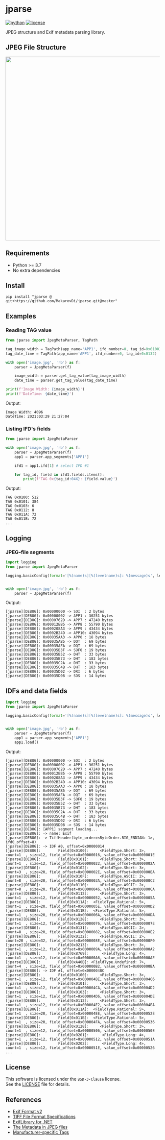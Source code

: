 # jparse

[![python](https://img.shields.io/badge/Python-3.7-blue?logo=python&logoColor=white)](https://docs.python.org/3/whatsnew/3.7.html)
[![license](https://img.shields.io/badge/License-BSD%203--Clause-green)](https://choosealicense.com/licenses/mit/)

JPEG structure and Exif metadata parsing library.

## JPEG File Structure

<img src='docs/jpeg_format.png' width='600'>

## Requirements

* Python >= 3.7
* No extra dependencies


## Install

```
pip install "jparse @ git+https://github.com/MakarovDi/jparse.git@master"
```

## Examples

### Reading TAG value

```python
from jparse import JpegMetaParser, TagPath

tag_image_width = TagPath(app_name='APP1', ifd_number=0, tag_id=0x0100)
tag_date_time = TagPath(app_name='APP1', ifd_number=0, tag_id=0x0132)

with open('image.jpg', 'rb') as f:
    parser = JpegMetaParser(f)

    image_width = parser.get_tag_value(tag_image_width)
    date_time = parser.get_tag_value(tag_date_time)

print(f'Image Width: {image_width}')
print(f'DateTime: {date_time}')
```

Output:
```
Image Width: 4096
DateTime: 2021:03:29 21:27:04
```

### Listing IFD's fields

```python
from jparse import JpegMetaParser

with open('image.jpg', 'rb') as f:
    parser = JpegMetaParser(f)
    app1 = parser.app_segments['APP1']

    ifd1 = app1.ifd[1] # select IFD #1

    for tag_id, field in ifd1.fields.items():
        print(f'TAG 0x{tag_id:04X}: {field.value}')
```

Output:
```
TAG 0x0100: 512
TAG 0x0101: 384
TAG 0x0103: 6
TAG 0x0112: 0
TAG 0x011A: 72
TAG 0x011B: 72
...
```


## Logging

### JPEG-file segments

```python
import logging
from jparse import JpegMetaParser

logging.basicConfig(format='[%(name)s][%(levelname)s]: %(message)s', level=logging.DEBUG)


with open('image.jpg', 'rb') as f:
    parser = JpegMetaParser(f)
```
Output:
```
[jparse][DEBUG]: 0x00000000 -> SOI  : 2 bytes
[jparse][DEBUG]: 0x00000002 -> APP1 : 30251 bytes
[jparse][DEBUG]: 0x0000762D -> APP7 : 47240 bytes
[jparse][DEBUG]: 0x00012EB5 -> APP8 : 55790 bytes
[jparse][DEBUG]: 0x000208A3 -> APP9 : 43434 bytes
[jparse][DEBUG]: 0x0002B24D -> APP10: 43094 bytes
[jparse][DEBUG]: 0x00035AA3 -> APP0 : 18 bytes
[jparse][DEBUG]: 0x00035AB5 -> DQT  : 69 bytes
[jparse][DEBUG]: 0x00035AFA -> DQT  : 69 bytes
[jparse][DEBUG]: 0x00035B3F -> SOF0 : 19 bytes
[jparse][DEBUG]: 0x00035B52 -> DHT  : 33 bytes
[jparse][DEBUG]: 0x00035B73 -> DHT  : 183 bytes
[jparse][DEBUG]: 0x00035C2A -> DHT  : 33 bytes
[jparse][DEBUG]: 0x00035C4B -> DHT  : 183 bytes
[jparse][DEBUG]: 0x00035D02 -> DRI  : 6 bytes
[jparse][DEBUG]: 0x00035D08 -> SOS  : 14 bytes
```


## IDFs and data fields


```python
import logging
from jparse import JpegMetaParser

logging.basicConfig(format='[%(name)s][%(levelname)s]: %(message)s', level=logging.DEBUG)


with open('image.jpg', 'rb') as f:
    parser = JpegMetaParser(f)
    app1 = parser.app_segments['APP1']
    app1.load()
```

Output:
```
[jparse][DEBUG]: 0x00000000 -> SOI  : 2 bytes
[jparse][DEBUG]: 0x00000002 -> APP1 : 30251 bytes
[jparse][DEBUG]: 0x0000762D -> APP7 : 47240 bytes
[jparse][DEBUG]: 0x00012EB5 -> APP8 : 55790 bytes
[jparse][DEBUG]: 0x000208A3 -> APP9 : 43434 bytes
[jparse][DEBUG]: 0x0002B24D -> APP10: 43094 bytes
[jparse][DEBUG]: 0x00035AA3 -> APP0 : 18 bytes
[jparse][DEBUG]: 0x00035AB5 -> DQT  : 69 bytes
[jparse][DEBUG]: 0x00035AFA -> DQT  : 69 bytes
[jparse][DEBUG]: 0x00035B3F -> SOF0 : 19 bytes
[jparse][DEBUG]: 0x00035B52 -> DHT  : 33 bytes
[jparse][DEBUG]: 0x00035B73 -> DHT  : 183 bytes
[jparse][DEBUG]: 0x00035C2A -> DHT  : 33 bytes
[jparse][DEBUG]: 0x00035C4B -> DHT  : 183 bytes
[jparse][DEBUG]: 0x00035D02 -> DRI  : 6 bytes
[jparse][DEBUG]: 0x00035D08 -> SOS  : 14 bytes
[jparse][DEBUG]: [APP1] segment loading...
[jparse][DEBUG]: -> name: Exif
[jparse][DEBUG]: -> TiffHeader(byte_order=<ByteOrder.BIG_ENDIAN: 1>, ifd0_offset=8)
[jparse][DEBUG]: -> IDF #0, offset=0x00000014
[jparse][DEBUG]: 		Field[0x0100]:     <FieldType.Short: 3>, count=1  , size=12, field_offset=0x00000016, value_offset=0x0000001E
[jparse][DEBUG]: 		Field[0x0101]:     <FieldType.Short: 3>, count=1  , size=12, field_offset=0x00000022, value_offset=0x0000002A
[jparse][DEBUG]: 		Field[0x0102]:     <FieldType.Short: 3>, count=3  , size=20, field_offset=0x0000002E, value_offset=0x000000EA
[jparse][DEBUG]: 		Field[0x010F]:     <FieldType.ASCII: 2>, count=8  , size=20, field_offset=0x0000003A, value_offset=0x000000C2
[jparse][DEBUG]: 		Field[0x0110]:     <FieldType.ASCII: 2>, count=8  , size=20, field_offset=0x00000046, value_offset=0x000000CA
[jparse][DEBUG]: 		Field[0x0112]:     <FieldType.Short: 3>, count=1  , size=12, field_offset=0x00000052, value_offset=0x0000005A
[jparse][DEBUG]: 		Field[0x011A]:  <FieldType.Rational: 5>, count=1  , size=20, field_offset=0x0000005E, value_offset=0x000000D2
[jparse][DEBUG]: 		Field[0x011B]:  <FieldType.Rational: 5>, count=1  , size=20, field_offset=0x0000006A, value_offset=0x000000DA
[jparse][DEBUG]: 		Field[0x0128]:     <FieldType.Short: 3>, count=1  , size=12, field_offset=0x00000076, value_offset=0x0000007E
[jparse][DEBUG]: 		Field[0x0131]:     <FieldType.ASCII: 2>, count=8  , size=20, field_offset=0x00000082, value_offset=0x000000E2
[jparse][DEBUG]: 		Field[0x0132]:     <FieldType.ASCII: 2>, count=20 , size=32, field_offset=0x0000008E, value_offset=0x000000F0
[jparse][DEBUG]: 		Field[0x0213]:     <FieldType.Short: 3>, count=1  , size=12, field_offset=0x0000009A, value_offset=0x000000A2
[jparse][DEBUG]: 		Field[0x8769]:      <FieldType.Long: 4>, count=1  , size=12, field_offset=0x000000A6, value_offset=0x000000AE
[jparse][DEBUG]: 		Field[0xA40B]: <FieldType.Undefined: 7>, count=4  , size=12, field_offset=0x000000B2, value_offset=0x000000BA
[jparse][DEBUG]: -> IDF #1, offset=0x000004BC
[jparse][DEBUG]: 		Field[0x0100]:     <FieldType.Short: 3>, count=1  , size=12, field_offset=0x000004BE, value_offset=0x000004C6
[jparse][DEBUG]: 		Field[0x0101]:     <FieldType.Short: 3>, count=1  , size=12, field_offset=0x000004CA, value_offset=0x000004D2
[jparse][DEBUG]: 		Field[0x0103]:     <FieldType.Short: 3>, count=1  , size=12, field_offset=0x000004D6, value_offset=0x000004DE
[jparse][DEBUG]: 		Field[0x0112]:     <FieldType.Short: 3>, count=1  , size=12, field_offset=0x000004E2, value_offset=0x000004EA
[jparse][DEBUG]: 		Field[0x011A]:  <FieldType.Rational: 5>, count=1  , size=20, field_offset=0x000004EE, value_offset=0x0000052E
[jparse][DEBUG]: 		Field[0x011B]:  <FieldType.Rational: 5>, count=1  , size=20, field_offset=0x000004FA, value_offset=0x00000536
[jparse][DEBUG]: 		Field[0x0128]:     <FieldType.Short: 3>, count=1  , size=12, field_offset=0x00000506, value_offset=0x0000050E
[jparse][DEBUG]: 		Field[0x0201]:      <FieldType.Long: 4>, count=1  , size=12, field_offset=0x00000512, value_offset=0x0000051A
[jparse][DEBUG]: 		Field[0x0202]:      <FieldType.Long: 4>, count=1  , size=12, field_offset=0x0000051E, value_offset=0x00000526
...
```

## License

This software is licensed under the `BSD-3-Clause` license.  
See the [LICENSE](LICENSE) file for details.

## References

* [Exif Format v2](https://www.exif.org/Exif2-2.PDF)
* [TIFF File Format Specifications](https://docs.fileformat.com/image/tiff/)
* [ExifLibrary for .NET](https://www.codeproject.com/Articles/43665/ExifLibrary-for-NET)
* [The Metadata in JPEG files](https://dev.exiv2.org/projects/exiv2/wiki/The_Metadata_in_JPEG_files)
* [Manufacturer-specific Tags](https://exiftool.org/TagNames/JPEG.html)